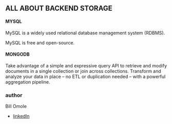 ## ALL ABOUT BACKEND STORAGE

#### MYSQL
MySQL is a widely used relational database management system (RDBMS).

MySQL is free and open-source.

#### MONGODB
Take advantage of a simple and expressive query API to retrieve and modify documents in a single collection or join across collections. Transform and analyze your data in place – no ETL or duplication needed – with a powerful aggregation pipeline.

### author
Bill Omole
- [linkedIn](https://www.linkedin.com/in/bill-otieno-33250b142/)
